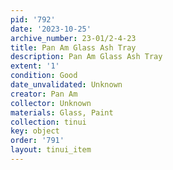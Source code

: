```yaml
---
pid: '792'
date: '2023-10-25'
archive_number: 23-01/2-4-23
title: Pan Am Glass Ash Tray
description: Pan Am Glass Ash Tray
extent: '1'
condition: Good
date_unvalidated: Unknown
creator: Pan Am
collector: Unknown
materials: Glass, Paint
collection: tinui
key: object
order: '791'
layout: tinui_item
---
```

